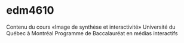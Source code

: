 edm4610
=======

Contenu du cours «Image de synthèse et interactivité»
Université du Québec à Montréal
Programme de Baccalauréat en médias interactifs
